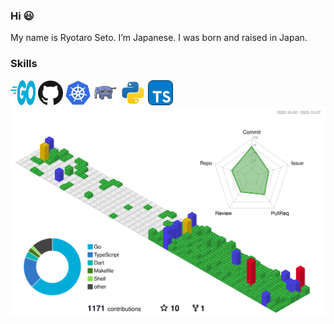 ### Hi 😃
My name is Ryotaro Seto. I’m Japanese. I was born and raised in Japan.
	
### Skills

[<img src="./public/images/go.svg" width="40" height="40" />](https://golang.org/)
[<img src="./public/images/github.svg" width="40" height="40" />](https://github.com/)
[<img src="./public/images/kubernetes.svg" width="40" height="40" />](https://cloud.google.com/learn/what-is-kubernetes?hl=ja)
[<img src="./public/images/php.svg" width="40" height="40" />](https://php.org/)
[<img src="./public/images/python.svg" width="40" height="40" />](https://www.python.org/)
[<img src="./public/images/typescript.svg" width="40" height="40" />](https://www.typescriptlang.org/)
	![](./profile-3d-contrib/profile-gitblock.svg)
